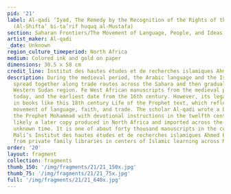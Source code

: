```yaml
---
pid: '21'
label: Al-qadi ‘Iyad, The Remedy by the Recognition of the Rights of the Chosen One
  (Al-Shifta’ bi-ta’rif huquq al-Mustafa)
section: Saharan Frontiers/The Movement of Language, People, and Ideas
artist_maker: Al-qadi
_date: Unknown
region_culture_timeperiod: North Africa
medium: Colored ink and gold on paper
dimensions: 30.5 x 58 cm
credit_line: Institut des hautes études et de recherches islamiques Ahmed Baba, Timbuktu,165.
description: During the medieval period, the Arabic language and the Islamic faith
  spread together along trade routes across the Sahara and then gradually across Africa's
  Western Sudan region. Fe West African manuscripts from the medieval period survive
  today, and the earliest date from the 16th century. However, its legacy is found
  in books like this 18th century Life of the Prophet text, which reflects the linked
  movement of language, faith, and trade. The scholar Al-qadi wrote a biography of
  the Prophet Mohammad with devotional instructions in the twelfth century. This is
  likely a later copy produced in North Africa and imported across the Sahara at an
  unknown time. It is one of about forty thousand manuscripts in the collection of
  Mali’s Institut des hautes études et de recherches islamiques Ahmed Baba, most acquired
  from private family libraries in centers of Islamic learning across Mali.
order: '20'
layout: fragment
collection: fragments
thumb_150: '/img/fragments/21/21_150x.jpg'
thumb_75: '/img/fragments/21/21_75x.jpg'
full: '/img/fragments/21/21_640x.jpg'
---
```

